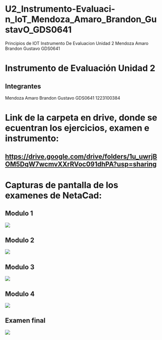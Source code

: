 # U2_Instrumento-Evaluaci-n_IoT_Mendoza_Amaro_Brandon_GustavO_GDS0641
Principios de IOT Instrumento De Evaluacion Unidad 2 Mendoza Amaro Brandon Gustavo GDS0641 

# Instrumento de Evaluación Unidad 2

## Integrantes
Mendoza Amaro Brandon Gustavo GDS0641 1223100384

# Link de la carpeta en drive, donde se ecuentran los ejercicios, examen e instrumento:
## https://drive.google.com/drive/folders/1u_uwrjBOM5DqW7wcmvXXrRVoc091dhPA?usp=sharing

# Capturas de pantalla de los examenes de NetaCad:
## Modulo 1
<img src="https://github.com/user-attachments/assets/3a9ad761-0b2b-4511-97f1-a9307e006390"/>

## Modulo 2
<img src="https://github.com/user-attachments/assets/d99de505-41cd-48af-b7f1-fda9c056c527"/>

## Modulo 3
<img src="https://github.com/user-attachments/assets/c27169e0-ac8b-4ae0-aa64-1cdda90a6b23"/>

## Modulo 4
<img src="https://github.com/user-attachments/assets/dd6c6011-e35d-448c-a4b2-52ae24c42cf1"/>

## Examen final
<img src="https://github.com/user-attachments/assets/fae9f6a7-28ce-4646-b9b2-d035385f81a0"/>

